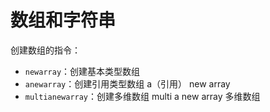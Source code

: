 # 数组和字符串

创建数组的指令：
* `newarray`：创建基本类型数组
* `anewarray`：创建引用类型数组  a（引用） new array
* `multianewarray`：创建多维数组 multi a new array 多维数组
